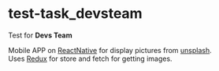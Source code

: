 # test-task_devsteam

Test for **Devs Team**

Mobile APP on [ReactNative](https://github.com/facebook/react-native#------react-native--) for display pictures from [unsplash](https://unsplash.com/).   
Uses [Redux](https://github.com/reduxjs/redux) for store and fetch for getting images.
